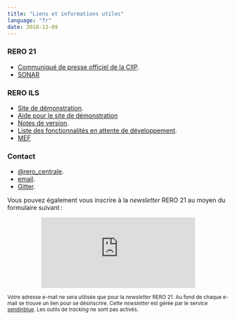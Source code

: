 ```yaml
---
title: "Liens et informations utiles"
language: "fr"
date: 2018-12-09
---
```


### RERO 21

- [Communiqué de presse officiel de la CIIP](https://www.rero.ch/pdfview.php?section=communique&filename=ciip_communique.pdf).
- [SONAR](https://sonar.ch)

### RERO ILS

- [Site de démonstration](https://ils.test.rero.ch).
- [Aide pour le site de démonstration](https://github.com/rero/rero-ils/wiki/Public-demo-help)
- [Notes de version](https://github.com/rero/rero-ils/releases).
- [Liste des fonctionnalités en attente de développement](https://tree.taiga.io/project/rero21-reroils/backlog).
- [MEF](https://mef.test.rero.ch)

### Contact

- [<i class="fab fa-twitter"></i> @rero_centrale](https://twitter.com/rero_centrale).
- [<i class="far fa-envelope"></i> email](mailto:info@rero.ch).
- [<i class="far fa-comments"></i> Gitter](https://gitter.im/rero/reroils).

Vous pouvez également vous inscrire à la *newsletter* RERO 21 au moyen du formulaire suivant :

<div class="p-2 rero21-iframe">
<iframe width="350" height="160" src="https://my.sendinblue.com/users/subscribe/js_id/3sjlc/id/3" frameborder="0" scrolling="auto" allowfullscreen style="display: block;margin-left: auto;margin-right: auto;"></iframe><p class="p-2"><small>Votre adresse e-mail ne sera utilisée que pour la <em>newsletter</em> RERO 21. Au fond de chaque e-mail se trouve un lien pour se désinscrire. Cette <em>newsletter</em> est gérée par le service <a href="https://www.sendinblue.com/gdpr/">sendinblue</a>. Les outils de <em>tracking</em> ne sont pas activés.</small></p>
</div>


